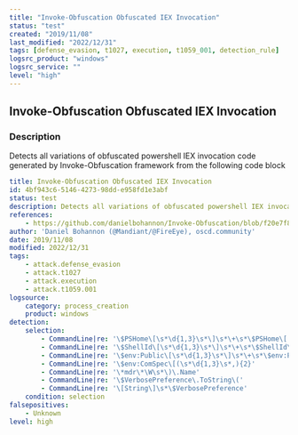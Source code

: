 ```yaml
---
title: "Invoke-Obfuscation Obfuscated IEX Invocation"
status: "test"
created: "2019/11/08"
last_modified: "2022/12/31"
tags: [defense_evasion, t1027, execution, t1059_001, detection_rule]
logsrc_product: "windows"
logsrc_service: ""
level: "high"
---
```


## Invoke-Obfuscation Obfuscated IEX Invocation

### Description

Detects all variations of obfuscated powershell IEX invocation code generated by Invoke-Obfuscation framework from the following code block

```yml
title: Invoke-Obfuscation Obfuscated IEX Invocation
id: 4bf943c6-5146-4273-98dd-e958fd1e3abf
status: test
description: Detects all variations of obfuscated powershell IEX invocation code generated by Invoke-Obfuscation framework from the following code block
references:
    - https://github.com/danielbohannon/Invoke-Obfuscation/blob/f20e7f843edd0a3a7716736e9eddfa423395dd26/Out-ObfuscatedStringCommand.ps1#L873-L888
author: 'Daniel Bohannon (@Mandiant/@FireEye), oscd.community'
date: 2019/11/08
modified: 2022/12/31
tags:
    - attack.defense_evasion
    - attack.t1027
    - attack.execution
    - attack.t1059.001
logsource:
    category: process_creation
    product: windows
detection:
    selection:
        - CommandLine|re: '\$PSHome\[\s*\d{1,3}\s*\]\s*\+\s*\$PSHome\['
        - CommandLine|re: '\$ShellId\[\s*\d{1,3}\s*\]\s*\+\s*\$ShellId\['
        - CommandLine|re: '\$env:Public\[\s*\d{1,3}\s*\]\s*\+\s*\$env:Public\['
        - CommandLine|re: '\$env:ComSpec\[(\s*\d{1,3}\s*,){2}'
        - CommandLine|re: '\*mdr\*\W\s*\)\.Name'
        - CommandLine|re: '\$VerbosePreference\.ToString\('
        - CommandLine|re: '\[String\]\s*\$VerbosePreference'
    condition: selection
falsepositives:
    - Unknown
level: high

```
